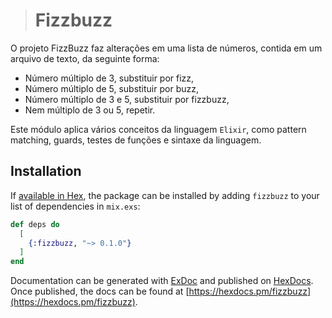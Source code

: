 > # Fizzbuzz

O projeto FizzBuzz faz alterações em uma lista de números, contida em um arquivo de texto, da seguinte forma:

 - Número múltiplo de 3, substituir por fizz,
 - Número múltiplo de 5, substituir por buzz,
 - Número múltiplo de 3 e 5, substituir por fizzbuzz,
 - Nem múltiplo de 3 ou 5, repetir.


Este módulo aplica vários conceitos da linguagem ```Elixir```, como pattern matching, guards, testes de funções e sintaxe da linguagem.

## Installation

If [available in Hex](https://hex.pm/docs/publish), the package can be installed
by adding `fizzbuzz` to your list of dependencies in `mix.exs`:

```elixir
def deps do
  [
    {:fizzbuzz, "~> 0.1.0"}
  ]
end
```

Documentation can be generated with [ExDoc](https://github.com/elixir-lang/ex_doc)
and published on [HexDocs](https://hexdocs.pm). Once published, the docs can
be found at [https://hexdocs.pm/fizzbuzz](https://hexdocs.pm/fizzbuzz).

